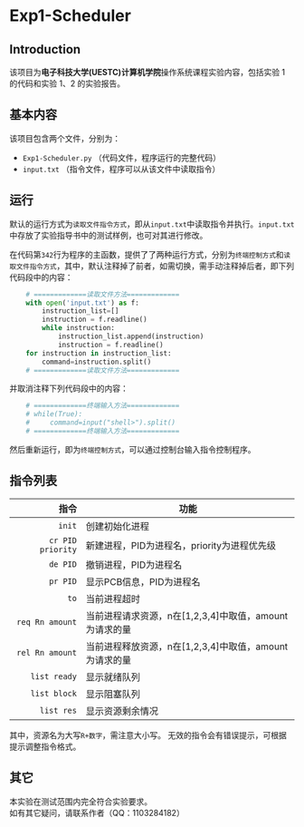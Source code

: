# Exp1-Scheduler

## Introduction
该项目为**电子科技大学(UESTC)计算机学院**操作系统课程实验内容，包括实验 1 的代码和实验 1、2 的实验报告。

## 基本内容

该项目包含两个文件，分别为：
- `Exp1-Scheduler.py` （代码文件，程序运行的完整代码）
- `input.txt` （指令文件，程序可以从该文件中读取指令）


## 运行

默认的运行方式为`读取文件指令方式`，即从`input.txt`中读取指令并执行。`input.txt`中存放了实验指导书中的测试样例，也可对其进行修改。

在代码第`342`行为程序的主函数，提供了了两种运行方式，分别为`终端控制方式`和`读取文件指令方式`，其中，默认注释掉了前者，如需切换，需手动注释掉后者，即下列代码段中的内容：

```python
    # =============读取文件方法=============
    with open('input.txt') as f:
        instruction_list=[]
        instruction = f.readline()
        while instruction:
            instruction_list.append(instruction)
            instruction = f.readline()
    for instruction in instruction_list:
        command=instruction.split()
    # =============读取文件方法=============
```

并取消注释下列代码段中的内容：
```python
    # =============终端输入方法=============
    # while(True):
    #     command=input("shell>").split()
    # =============终端输入方法=============
```
然后重新运行，即为`终端控制方式`，可以通过控制台输入指令控制程序。


## 指令列表
|指令|功能|
|---:|---|
|`init`|创建初始化进程|
|`cr PID priority`|新建进程，PID为进程名，priority为进程优先级
|`de PID`|撤销进程，PID为进程名
|`pr PID`|显示PCB信息，PID为进程名
|`to`|当前进程超时
|`req Rn amount`|当前进程请求资源，n在[1,2,3,4]中取值，amount为请求的量
|`rel Rn amount`|当前进程释放资源，n在[1,2,3,4]中取值，amount为请求的量
|`list ready`|显示就绪队列
|`list block`|显示阻塞队列
|`list res`|显示资源剩余情况

其中，资源名为大写`R+数字`，需注意大小写。
无效的指令会有错误提示，可根据提示调整指令格式。


## 其它

本实验在测试范围内完全符合实验要求。  
如有其它疑问，请联系作者（QQ：1103284182）